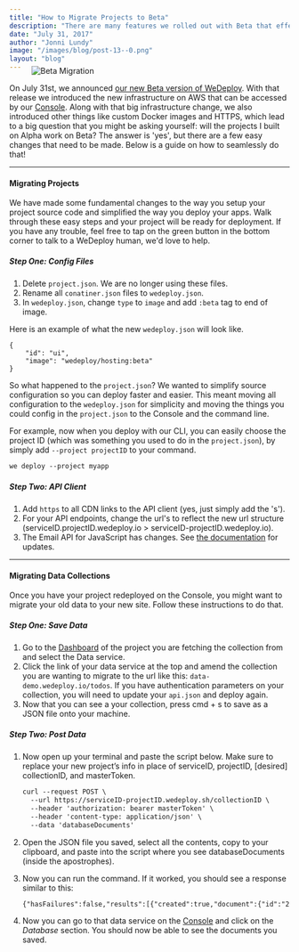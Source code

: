 ```yaml
---
title: "How to Migrate Projects to Beta"
description: "There are many features we rolled out with Beta that effect your old projects. This is a simple guide about how to migrate your projects and data to our new infrastructure without skipping a beat."
date: "July 31, 2017"
author: "Jonni Lundy"
image: "/images/blog/post-13--0.png"
layout: "blog"
---
```


<article>

<figure style="margin-top: -1.5rem">
	<img src="../images/blog/post-13--0.png" alt="Beta Migration">
</figure>

On July 31st, we announced [our new Beta version of WeDeploy](/blog/). With that release we introduced the new infrastructure on AWS that can be accessed by our [Console](https://console.wedeploy.com). Along with that big infrastructure change, we also introduced other things like custom Docker images and HTTPS, which lead to a big question that you might be asking yourself: will the projects I built on Alpha work on Beta? The answer is 'yes', but there are a few easy changes that need to be made. Below is a guide on how to seamlessly do that!

---

#### Migrating Projects

We have made some fundamental changes to the way you setup your project source code and simplified the way you deploy your apps. Walk through these easy steps and your project will be ready for deployment. If you have any trouble, feel free to tap on the green button in the bottom corner to talk to a WeDeploy human, we'd love to help.

##### Step One: Config Files

1. Delete `project.json`. We are no longer using these files.
2. Rename all `conatiner.json` files to `wedeploy.json`.
3. In `wedeploy.json`, change `type` to `image` and add `:beta` tag to end of image.

Here is an example of what the new `wedeploy.json` will look like.

```application/json
{
	"id": "ui",
	"image": "wedeploy/hosting:beta"
}
```

So what happened to the `project.json`? We wanted to simplify source configuration so you can deploy faster and easier. This meant moving all configuration to the `wedeploy.json` for simplicity and moving the things you could config in the `project.json` to the Console and the command line.

For example, now when you deploy with our CLI, you can easily choose the project ID (which was something you used to do in the `project.json`), by simply add `--project projectID` to your command.

```xml
we deploy --project myapp
```

##### Step Two: API Client

1. Add `https` to all CDN links to the API client (yes, just simply add the 's').
2. For your API endpoints, change the url's to reflect the new url structure (serviceID.projectID.wedeploy.io > serviceID-projectID.wedeploy.io).
3. The Email API for JavaScript has changes. See [the documentation](/docs/email/sending-email.html) for updates.

---

#### Migrating Data Collections

Once you have your project redeployed on the Console, you might want to migrate your old data to your new site. Follow these instructions to do that.

##### Step One: Save Data

1. Go to the [Dashboard](http://dashboard.wedeploy.com) of the project you are fetching the collection from and select the Data service.
2. Click the link of your data service at the top and amend the collection you are wanting to migrate to the url like this: `data-demo.wedeploy.io/todos`. If you have authentication parameters on your collection, you will need to update your `api.json` and deploy again.
3. Now that you can see a your collection, press cmd + s to save as a JSON file onto your machine.

##### Step Two: Post Data

1. Now open up your terminal and paste the script below. Make sure to replace your new project’s info in place of serviceID, projectID, [desired] collectionID, and masterToken.

	```xml
	curl --request POST \
	  --url https://serviceID-projectID.wedeploy.sh/collectionID \
	  --header 'authorization: bearer masterToken' \
	  --header 'content-type: application/json' \
	  --data 'databaseDocuments'
	```

2. Open the JSON file you saved, select all the contents, copy to your clipboard, and paste into the script where you see databaseDocuments (inside the apostrophes).
3. Now you can run the command. If it worked, you should see a response similar to this:

	```xml
	{"hasFailures":false,"results":[{"created":true,"document":{"id":"234841345046097992"},"successful":true},{"created":true,"document":{"id":"234841345053839632"},"successful":true}]}%
	```

4. Now you can go to that data service on the [Console](https://console.wedeploy.com) and click on the _Database_ section. You should now be able to see the documents you saved.

</article>
